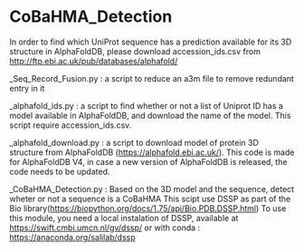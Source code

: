 # CoBaHMA_Detection
In order to find which UniProt sequence has a prediction available for its 3D structure in AlphaFoldDB, please download accession_ids.csv from http://ftp.ebi.ac.uk/pub/databases/alphafold/

_Seq_Record_Fusion.py : a script to reduce an a3m file to remove redundant entry in it

_alphafold_ids.py : a script to find whether or not a list of Uniprot ID has a model available in AlphaFoldDB, and download the name of the model. This script require accession_ids.csv.

_alphafold_download.py : a script to download model of protein 3D structure from AlphaFoldDB (https://alphafold.ebi.ac.uk/). This code is made for AlphaFoldDB V4, in case a new version of AlphaFoldDB is released, the code needs to be updated.

_CoBaHMA_Detection.py : Based on the 3D model and the sequence, detect wheter or not a sequence is a CoBaHMA
This scipt use DSSP as part of the Bio library(https://biopython.org/docs/1.75/api/Bio.PDB.DSSP.html)
To use this module, you need a local instalation of DSSP, available at https://swift.cmbi.umcn.nl/gv/dssp/ or with conda : https://anaconda.org/salilab/dssp
